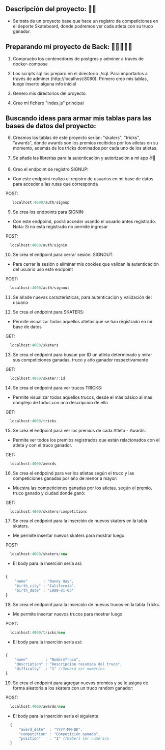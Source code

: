 ## Descripción del proyecto: 👨‍💻
- Se trata de un proyecto base que hace un registro de competiciones en el deporte Skateboard, donde podremos ver cada atleta con su truco ganador.

## Preparando mi proyecto de Back: 🐱‍🏍🚀👨‍💻
 
1. Compruebo los contenedores de postgres y adminer a través de docker-compose

2. Los scripts sql los preparo en el directorio ./sql. Para importarlos a través de adminer (http://localhost:8080). Primero creo mis tablas, luego inserto alguna info inicial

3. Genero mis directorios del proyecto.

4. Creo mi fichero "index.js" principal

## Buscando ideas para armar mis tablas para las bases de datos del proyecto:

6. Creamos las tablas de este proyecto serían: "skaters", "tricks", "awards", donde awards son los premios recibidos por los atletas en su momento, además de los tricks dominados por cada uno de los atletas.

7. Se añade las librerias para la autenticación y autorización a mi app ✌💪

8. Creo el endpoint de registro SIGNUP:
  - Con este endpoint realizo el registro de usuarios en mi base de datos para acceder a las rutas que corresponda

POST:
```js
   localhost:4000/auth/signup
```

9. Se crea los endpoints para SIGNIN:
- Con este endpoind, podrá acceder usando el usuario antes registrado. Nota: Si no esta registrado no permite ingresar

POST:
```js
  localhost:4000/auth/signin
```

10. Se crea el endpoint para cerrar sesión: SIGNOUT.
- Para cerrar la sesión o eliminar mis cookies que validan la autenticación del usuario uso este endpoint

POST:
```js
  localhost:4000/auth/signout
```

11. Se añade nuevas caracteristicas, para autenticación y validación del usuario

12. Se crea el endpoint para SKATERS:
- Permite visualizar todos aquellos atletas que se han registrado en mi base de datos

GET:
```js
  localhost:4000/skaters
```

13. Se crea el endpoint para buscar por ID un atleta determinado y mirar sus competiciones ganadas, truco y año ganador respectivamente

GET:
```js
  localhost:4000/skater/:id
```


14. Se crea el endpoint para ver trucos TRICKS:
- Permite visualizar todos aquellos trucos, desde el más básico al mas complejo de todos con una descripción de ello

GET:
```js
  localhost:4000/tricks
```

15.  Se crea el endpoint para ver los premios de cada Atleta - Awards:
- Permite ver todos los premios registrados que están relacionados con el atleta y con el truco ganador.

GET:
```js
  localhost:4000/awards
```

16. Se crea el endpoind para ver los atletas según el truco y las competiciones ganadas por año de menor a mayor:
- Muestra las competiciones ganadas por los atletas, según el premio, truco ganado y ciudad donde ganó:

GET:
```js
  localhost:4000/skaters/competitions
```

17. Se crea el endpoint para la inserción de nuevos skaters en la tabla skaters.
- Me permite insertar nuevos skaters para mostrar luego

POST:
```js
  localhost:4000/skaters/new
```
- El body para la inserción sería asi:
```js

{
    "name"       : "Danny Way",
    "birth_city" : "California",
    "birth_date" : "1989-01-05"
}

```

18. Se crea el endpoint para la inserción de nuevos trucos en la tabla Tricks.
- Me permite insertar nuevos trucos para mostrar luego

POST:
```js
  localhost:4000/tricks/new
```
- El body para la inserción sería asi:
```js

{
    "name"        : "NombreTruco",
    "description" : "Descripción resumida del truco",
    "difficulty"  : "1" //Deberá ser numérico
}

```

19. Se crea el endpoint para agregar nuevos premios y se le asigna de forma aleatoria a los skaters con un truco random ganador:

POST:
```js
  localhost:4000/awards/new
```
- El body para la inserción sería el siguiente:
```js
  {
      "award_date"  : "YYYY-MM-DD",
      "competition" : "Competición ganada",
      "position"    : "1" //Deberá ser numérico
  }
```

